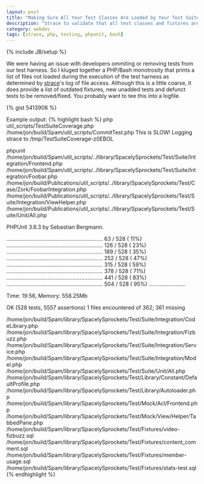 ```yaml
---
layout: post
title: "Making Sure All Your Test Classes Are Loaded by Your Test Suite"
description: "Strace to validate that all test classes and fixtures are loaded (test suite coverage)"
category: webdev
tags: [strace, php, testing, phpunit, bash]
---
```

{% include JB/setup %}

We were having an issue with developers ommiting or removing tests from our test harness. So I kluged together a PHP/Bash monotrosity that prints a list of files not loaded during the execution of the test harness as determined by [strace](http://en.wikipedia.org/wiki/Strace)'s log of file access. Although this is a little coarse, it does provide a list of outdated fixtures, new unadded tests and defunct tests to be removed/fixed. You probably want to tee this into a logfile.

{% gist 5413908 %}

Example output:
{% highlight bash %}
php util_scripts/TestSuiteCoverage.php
/home/jon/build/Spam/util_scripts/CommitTest.php
This is SLOW!
Logging strace to /tmp/TestSuiteCoverage-z0EBOL

phpunit   /home/jon/build/Spam/util_scripts/../library/SpacelySprockets/Test/Suite/Integration/Frontend.php /home/jon/build/Spam/util_scripts/../library/SpacelySprockets/Test/Suite/Integration/Foobar.php /home/jon/build/Publications/util_scripts/../library/SpacelySprockets/Test/Case/Zork/FoobarIntegration.php /home/jon/build/Publications/util_scripts/../library/SpacelySprockets/Test/Suite/Integration/ViewHelper.php /home/jon/build/Publications/util_scripts/../library/SpacelySprockets/Test/Suite/Unit/All.php

PHPUnit 3.6.3 by Sebastian Bergmann.

...............................................................  63 / 528 ( 11%)
............................................................... 126 / 528 ( 23%)
............................................................... 189 / 528 ( 35%)
............................................................... 252 / 528 ( 47%)
............................................................... 315 / 528 ( 59%)
............................................................... 378 / 528 ( 71%)
............................................................... 441 / 528 ( 83%)
............................................................... 504 / 528 ( 95%)
........................

Time: 19:56, Memory: 558.25Mb

OK (528 tests, 5557 assertions)
1 files encountered of 362; 361 missing

/home/jon/build/Spam/library/SpacelySprockets/Test/Suite/Integration/CodeLibrary.php
/home/jon/build/Spam/library/SpacelySprockets/Test/Suite/Integration/Fizbuzz.php
/home/jon/build/Spam/library/SpacelySprockets/Test/Suite/Integration/Service.php
/home/jon/build/Spam/library/SpacelySprockets/Test/Suite/Integration/Model.php
/home/jon/build/Spam/library/SpacelySprockets/Test/Suite/Unit/All.php
/home/jon/build/Spam/library/SpacelySprockets/Test/Library/Constant/DefaultProfile.php
/home/jon/build/Spam/library/SpacelySprockets/Test/Library/Autoloader.php
/home/jon/build/Spam/library/SpacelySprockets/Test/Mock/Acl/Frontend.php
/home/jon/build/Spam/library/SpacelySprockets/Test/Mock/View/Helper/TabbedPane.php
/home/jon/build/Spam/library/SpacelySprockets/Test/Fixtures/video-fizbuzz.sql
/home/jon/build/Spam/library/SpacelySprockets/Test/Fixtures/content_comment.sql
/home/jon/build/Spam/library/SpacelySprockets/Test/Fixtures/member-usage.sql
/home/jon/build/Spam/library/SpacelySprockets/Test/Fixtures/stats-test.sql
{% endhighlight %}
